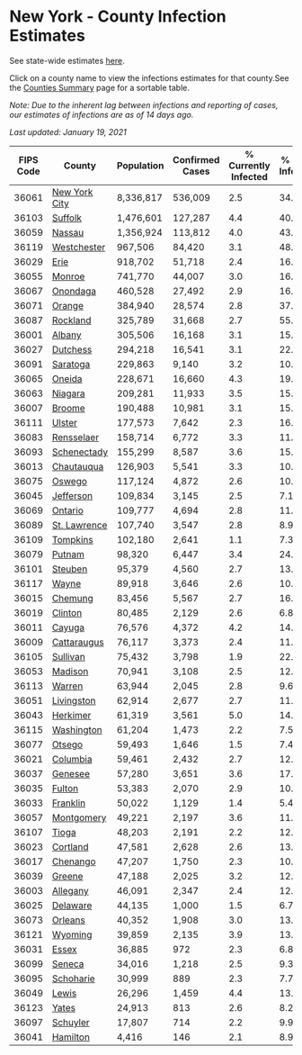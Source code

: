 # New York - County Infection Estimates

See state-wide estimates [here](/infections/us-ny).

Click on a county name to view the infections estimates for that county.See the [Counties Summary](/infections/summary-counties) page for a sortable table.

*Note: Due to the inherent lag between infections and reporting of cases, our estimates of infections are as of 14 days ago.*

*Last updated: January 19, 2021*

|   FIPS Code |                         County |   Population |   Confirmed Cases |   % Currently Infected |   % Total Infected |
|-------------|--------------------------------|--------------|-------------------|------------------------|--------------------|
|       36061 | [New York City](new-york-city) |    8,336,817 |           536,009 |                    2.5 |               34.1 |
|       36103 |             [Suffolk](suffolk) |    1,476,601 |           127,287 |                    4.4 |               40.7 |
|       36059 |               [Nassau](nassau) |    1,356,924 |           113,812 |                    4.0 |               43.4 |
|       36119 |     [Westchester](westchester) |      967,506 |            84,420 |                    3.1 |               48.0 |
|       36029 |                   [Erie](erie) |      918,702 |            51,718 |                    2.4 |               16.8 |
|       36055 |               [Monroe](monroe) |      741,770 |            44,007 |                    3.0 |               16.1 |
|       36067 |           [Onondaga](onondaga) |      460,528 |            27,492 |                    2.9 |               16.2 |
|       36071 |               [Orange](orange) |      384,940 |            28,574 |                    2.8 |               37.3 |
|       36087 |           [Rockland](rockland) |      325,789 |            31,668 |                    2.7 |               55.3 |
|       36001 |               [Albany](albany) |      305,506 |            16,168 |                    3.1 |               15.7 |
|       36027 |           [Dutchess](dutchess) |      294,218 |            16,541 |                    3.1 |               22.2 |
|       36091 |           [Saratoga](saratoga) |      229,863 |             9,140 |                    3.2 |               10.6 |
|       36065 |               [Oneida](oneida) |      228,671 |            16,660 |                    4.3 |               19.3 |
|       36063 |             [Niagara](niagara) |      209,281 |            11,933 |                    3.5 |               15.6 |
|       36007 |               [Broome](broome) |      190,488 |            10,981 |                    3.1 |               15.0 |
|       36111 |               [Ulster](ulster) |      177,573 |             7,642 |                    2.3 |               16.3 |
|       36083 |       [Rensselaer](rensselaer) |      158,714 |             6,772 |                    3.3 |               11.6 |
|       36093 |     [Schenectady](schenectady) |      155,299 |             8,587 |                    3.6 |               15.6 |
|       36013 |       [Chautauqua](chautauqua) |      126,903 |             5,541 |                    3.3 |               10.4 |
|       36075 |               [Oswego](oswego) |      117,124 |             4,872 |                    2.6 |               10.3 |
|       36045 |         [Jefferson](jefferson) |      109,834 |             3,145 |                    2.5 |                7.1 |
|       36069 |             [Ontario](ontario) |      109,777 |             4,694 |                    2.8 |               11.0 |
|       36089 |   [St. Lawrence](st.-lawrence) |      107,740 |             3,547 |                    2.8 |                8.9 |
|       36109 |           [Tompkins](tompkins) |      102,180 |             2,641 |                    1.1 |                7.3 |
|       36079 |               [Putnam](putnam) |       98,320 |             6,447 |                    3.4 |               24.1 |
|       36101 |             [Steuben](steuben) |       95,379 |             4,560 |                    2.7 |               13.3 |
|       36117 |                 [Wayne](wayne) |       89,918 |             3,646 |                    2.6 |               10.4 |
|       36015 |             [Chemung](chemung) |       83,456 |             5,567 |                    2.7 |               16.9 |
|       36019 |             [Clinton](clinton) |       80,485 |             2,129 |                    2.6 |                6.8 |
|       36011 |               [Cayuga](cayuga) |       76,576 |             4,372 |                    4.2 |               14.1 |
|       36009 |     [Cattaraugus](cattaraugus) |       76,117 |             3,373 |                    2.4 |               11.1 |
|       36105 |           [Sullivan](sullivan) |       75,432 |             3,798 |                    1.9 |               22.0 |
|       36053 |             [Madison](madison) |       70,941 |             3,108 |                    2.5 |               12.8 |
|       36113 |               [Warren](warren) |       63,944 |             2,045 |                    2.8 |                9.6 |
|       36051 |       [Livingston](livingston) |       62,914 |             2,677 |                    2.7 |               11.0 |
|       36043 |           [Herkimer](herkimer) |       61,319 |             3,561 |                    5.0 |               14.7 |
|       36115 |       [Washington](washington) |       61,204 |             1,473 |                    2.2 |                7.5 |
|       36077 |               [Otsego](otsego) |       59,493 |             1,646 |                    1.5 |                7.4 |
|       36021 |           [Columbia](columbia) |       59,461 |             2,432 |                    2.7 |               12.7 |
|       36037 |             [Genesee](genesee) |       57,280 |             3,651 |                    3.6 |               17.3 |
|       36035 |               [Fulton](fulton) |       53,383 |             2,070 |                    2.9 |               10.3 |
|       36033 |           [Franklin](franklin) |       50,022 |             1,129 |                    1.4 |                5.4 |
|       36057 |       [Montgomery](montgomery) |       49,221 |             2,197 |                    3.6 |               11.4 |
|       36107 |                 [Tioga](tioga) |       48,203 |             2,191 |                    2.2 |               12.1 |
|       36023 |           [Cortland](cortland) |       47,581 |             2,628 |                    2.6 |               13.7 |
|       36017 |           [Chenango](chenango) |       47,207 |             1,750 |                    2.3 |               10.5 |
|       36039 |               [Greene](greene) |       47,188 |             2,025 |                    3.2 |               12.6 |
|       36003 |           [Allegany](allegany) |       46,091 |             2,347 |                    2.4 |               12.8 |
|       36025 |           [Delaware](delaware) |       44,135 |             1,000 |                    1.5 |                6.7 |
|       36073 |             [Orleans](orleans) |       40,352 |             1,908 |                    3.0 |               13.4 |
|       36121 |             [Wyoming](wyoming) |       39,859 |             2,135 |                    3.9 |               13.8 |
|       36031 |                 [Essex](essex) |       36,885 |               972 |                    2.3 |                6.8 |
|       36099 |               [Seneca](seneca) |       34,016 |             1,218 |                    2.5 |                9.3 |
|       36095 |         [Schoharie](schoharie) |       30,999 |               889 |                    2.3 |                7.7 |
|       36049 |                 [Lewis](lewis) |       26,296 |             1,459 |                    4.4 |               13.3 |
|       36123 |                 [Yates](yates) |       24,913 |               813 |                    2.6 |                8.2 |
|       36097 |           [Schuyler](schuyler) |       17,807 |               714 |                    2.2 |                9.9 |
|       36041 |           [Hamilton](hamilton) |        4,416 |               146 |                    2.1 |                8.9 |